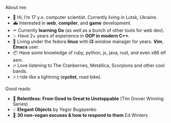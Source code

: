 About me:
- 👷 Hi, I’m 17 y.o. computer scientist. Currently living in Lutsk, Ukraine.
- 🚑️ Interested in **web**, **compiler**, and **game** development.
- ⚰️ Currently **learning Go** (as well as a bunch of other tools for web dev).
- 💥 Have 2+ years of experience in **OOP in modern C++**.
- 💚 Living under the fedora **linux** with **i3** window manager for years. **Vim**, **Emacs** user.
- 📦️ Have some knowledge of ruby, python, js, java, rust, and even x86 elf asm.
- 🔥 Love listening to The Cranberries, Metallica, Scorpions and other cool bands.
- ⚡️ I ride like a lightning (**cyclist**, road bike).

Good reads:
- 🚀 **Relentless: From Good to Great to Unstoppable** (Tim Grover Winning Series)
- 💡 **Elegant Objects** by Yegor Bugayenko
- 🌱 **30 non-vegan excuses & how to respond to them** Ed Winters
